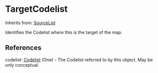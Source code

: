 
# TargetCodelist

Inherits from: [SourceList](SourceList.md)



Identifies the Codelist where this is the target of the map.



## References

codelist: [Codelist](../Codelists/Codelist.md) (One) - The Codelist referred to by this object. May be only conceptual.




